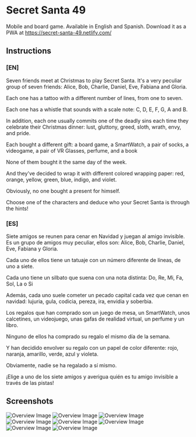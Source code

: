 # Secret Santa 49

Mobile and board game. Available in English and Spanish. Download it as a PWA at https://secret-santa-49.netlify.com/

## Instructions

### [EN]

Seven friends meet at Christmas to play Secret Santa. It's a very peculiar group of seven friends: Alice, Bob, Charlie, Daniel, Eve, Fabiana and Gloria.

Each one has a tattoo with a different number of lines, from one to seven.

Each one has a whistle that sounds with a scale note: C, D, E, F, G, A and B.

In addition, each one usually commits one of the deadly sins each time they celebrate their Christmas dinner: lust, gluttony, greed, sloth, wrath, envy, and pride.

Each bought a different gift: a board game, a SmartWatch, a pair of socks, a videogame, a pair of VR Glasses, perfume, and a book

None of them bought it the same day of the week.

And they've decided to wrap it with different colored wrapping paper: red, orange, yellow, green, blue, indigo, and violet.

Obviously, no one bought a present for himself.

Choose one of the characters and deduce who your Secret Santa is through the hints!

### [ES]

Siete amigos se reunen para cenar en Navidad y juegan al amigo invisible. Es un grupo de amigos muy peculiar, ellos son: Alice, Bob, Charlie, Daniel, Eve, Fabiana y Gloria.

Cada uno de ellos tiene un tatuaje con un número diferente de líneas, de uno a siete.

Cada uno tiene un silbato que suena con una nota distinta: Do, Re, Mi, Fa, Sol, La o Si

Además, cada uno suele cometer un pecado capital cada vez que cenan en navidad: lujuria, gula, codicia, pereza, ira, envidia y soberbia.

Los regalos que han comprado son un juego de mesa, un SmartWatch, unos calcetines, un videojuego, unas gafas de realidad virtual, un perfume y un libro.

Ninguno de ellos ha comprado su regalo el mismo día de la semana.

Y han decidido envolver su regalo con un papel de color diferente: rojo, naranja, amarillo, verde, azul y violeta.

Obviamente, nadie se ha regalado a sí mismo.

¡Elige a uno de los siete amigos y averigua quién es tu amigo invisible a través de las pistas!

## Screenshots

![Overview Image](/img/overview_0.png)
![Overview Image](/img/overview_1.png)
![Overview Image](/img/overview_2.png)
![Overview Image](/img/overview_3.png)
![Overview Image](/img/overview_4.png)
![Overview Image](/img/overview_5.png)
![Overview Image](/img/overview_6.png)
![Overview Image](/img/overview_7.png)
